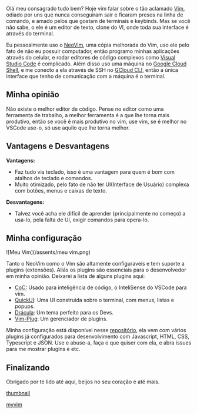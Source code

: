 Olá meu consagrado tudo bem? Hoje vim falar sobre o tão aclamado [Vim](https://www.vim.org/), odiado por uns que nunca conseguiram sair e ficaram presos na linha de comando, e amado pelos que gostam de terminais e keybinds. Mas se você não sabe, o ele é um editor de texto, clone do VI, onde toda sua interface é através do terminal.

Eu pessoalmente uso o [NeoVim](https://neovim.io/), uma cópia melhorada do Vim, uso ele pelo fato de não eu possuir computador, então programo minhas aplicações através do celular, e rodar editores de código complexos como [Visual Studio Code](https://code.visualstudio.com/) é complicado. Além disso uso uma máquina no [Google Cloud Shell](https://cloud.google.com/shell), e me conecto a ela através de SSH no [GCloud CLI](https://cloud.google.com/sdk/gcloud), então a única interface que tenho de comunicação com a máquina é o terminal.

## Minha opinião

Não existe o melhor editor de código. Pense no editor como uma ferramenta de trabalho, a melhor ferramenta é a que lhe torna mais produtivo, então se você é mais produtivo no vim, use vim, se é melhor no VSCode use-o, só use aquilo que lhe torna melhor.

## Vantagens e Desvantagens

**Vantagens:**

- Faz tudo via teclado, isso é uma vantagem para quem é bom com atalhos de teclado e comandos.
- Muito otimizado, pelo fato de não ter UI(Interface de Usuário) complexa com botões, menus e caixas de texto.

**Desvantagens:**

- Talvez você acha ele difícil de aprender (principalmente no começo) a usa-lo, pela falta de UI, exigir comandos para opera-lo.

## Minha configuração

![Meu Vim](/assents/meu vim.png)

Tanto o NeoVim como o Vim são altamente configuraveis e tem suporte a plugins (extensões). Aliás os plugins são essenciais para o desenvolvedor em minha opinião. Deixarei a lista de alguns plugins aqui:

- [CoC:](https://github.com/neoclide/coc.nvim) Usado para inteligência de código, o InteliSense do VSCode para vim.
- [QuickUI](https://github.com/skywind3000/vim-quickui): Uma UI construída sobre o terminal, com menus, listas e popups.
- [Drácula](https://github.com/dracula/vim): Um tema perfeito para os Devs.
- [Vim-Plug](https://github.com/junegunn/vim-plug): Um gerenciador de plugins.

Minha configuração está disponível nesse [repositório](https://github.com/gsbenevides2/neovim-config), ela vem com vários plugins já configurados para desenvolvimento com Javascript, HTML, CSS, Typescript e JSON. Use e abuse-a, faça o que quiser com ela, e abra issues para me mostrar plugins e etc.

## Finalizando

Obrigado por te lido até aqui, beijos no seu coração e até mais.

[thumbnail](Vim,%20uma%20prisa%CC%83o%20b8433fa2002c4613bd0d0044a32e0503/IMG_20210320_205338.png)

[myvim](Vim,%20uma%20prisa%CC%83o%20b8433fa2002c4613bd0d0044a32e0503/Screenshot_20210320-214557%201.png)